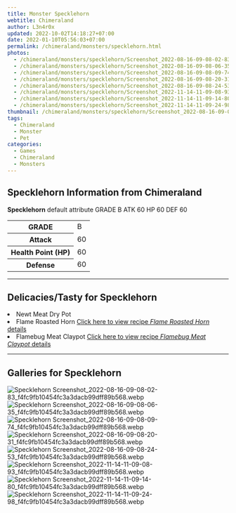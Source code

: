 ```yaml
---
title: Monster Specklehorn
webtitle: Chimeraland
author: L3n4r0x
updated: 2022-10-02T14:18:27+07:00
date: 2022-01-10T05:56:03+07:00
permalink: /chimeraland/monsters/specklehorn.html
photos:
  - /chimeraland/monsters/specklehorn/Screenshot_2022-08-16-09-08-02-83_f4fc9fb10454fc3a3dacb99dff89b568.webp
  - /chimeraland/monsters/specklehorn/Screenshot_2022-08-16-09-08-06-35_f4fc9fb10454fc3a3dacb99dff89b568.webp
  - /chimeraland/monsters/specklehorn/Screenshot_2022-08-16-09-08-09-74_f4fc9fb10454fc3a3dacb99dff89b568.webp
  - /chimeraland/monsters/specklehorn/Screenshot_2022-08-16-09-08-20-31_f4fc9fb10454fc3a3dacb99dff89b568.webp
  - /chimeraland/monsters/specklehorn/Screenshot_2022-08-16-09-08-24-53_f4fc9fb10454fc3a3dacb99dff89b568.webp
  - /chimeraland/monsters/specklehorn/Screenshot_2022-11-14-11-09-08-93_f4fc9fb10454fc3a3dacb99dff89b568.webp
  - /chimeraland/monsters/specklehorn/Screenshot_2022-11-14-11-09-14-80_f4fc9fb10454fc3a3dacb99dff89b568.webp
  - /chimeraland/monsters/specklehorn/Screenshot_2022-11-14-11-09-24-98_f4fc9fb10454fc3a3dacb99dff89b568.webp
thumbnail: /chimeraland/monsters/specklehorn/Screenshot_2022-08-16-09-08-02-83_f4fc9fb10454fc3a3dacb99dff89b568.webp
tags:
  - Chimeraland
  - Monster
  - Pet
categories:
  - Games
  - Chimeraland
  - Monsters
---
```


<section id="bootstrap-wrapper"><link rel="stylesheet" href="https://cdn.statically.io/gh/dimaslanjaka/Web-Manajemen/40ac3225/css/bootstrap-4.5-wrapper.css"/><h2>Specklehorn Information from Chimeraland</h2><p><b>Specklehorn</b> default attribute GRADE B ATK 60 HP 60 DEF 60<table><tr><th>GRADE</th><td>B</td></tr><tr><th>Attack</th><td>60</td></tr><tr><th>Health Point (HP)</th><td>60</td></tr><tr><th>Defense</th><td>60</td></tr></table></p><hr/><h2>Delicacies/Tasty for Specklehorn</h2><li class="d-flex justify-content-between">Newt Meat Dry Pot </li><li class="d-flex justify-content-between">Flame Roasted Horn <a href="/chimeraland/recipes/flame-roasted-horn.html">Click here to view recipe <i>Flame Roasted Horn</i> details</a></li><li class="d-flex justify-content-between">Flamebug Meat Claypot <a href="/chimeraland/recipes/flamebug-meat-claypot.html">Click here to view recipe <i>Flamebug Meat Claypot</i> details</a></li><hr/><div id="gallery"><h2>Galleries for Specklehorn</h2><div class="row"><div class="col-lg-6 col-12"><img src="/chimeraland/monsters/specklehorn/Screenshot_2022-08-16-09-08-02-83_f4fc9fb10454fc3a3dacb99dff89b568.webp" alt="Specklehorn Screenshot_2022-08-16-09-08-02-83_f4fc9fb10454fc3a3dacb99dff89b568.webp"/></div><div class="col-lg-6 col-12"><img src="/chimeraland/monsters/specklehorn/Screenshot_2022-08-16-09-08-06-35_f4fc9fb10454fc3a3dacb99dff89b568.webp" alt="Specklehorn Screenshot_2022-08-16-09-08-06-35_f4fc9fb10454fc3a3dacb99dff89b568.webp"/></div><div class="col-lg-6 col-12"><img src="/chimeraland/monsters/specklehorn/Screenshot_2022-08-16-09-08-09-74_f4fc9fb10454fc3a3dacb99dff89b568.webp" alt="Specklehorn Screenshot_2022-08-16-09-08-09-74_f4fc9fb10454fc3a3dacb99dff89b568.webp"/></div><div class="col-lg-6 col-12"><img src="/chimeraland/monsters/specklehorn/Screenshot_2022-08-16-09-08-20-31_f4fc9fb10454fc3a3dacb99dff89b568.webp" alt="Specklehorn Screenshot_2022-08-16-09-08-20-31_f4fc9fb10454fc3a3dacb99dff89b568.webp"/></div><div class="col-lg-6 col-12"><img src="/chimeraland/monsters/specklehorn/Screenshot_2022-08-16-09-08-24-53_f4fc9fb10454fc3a3dacb99dff89b568.webp" alt="Specklehorn Screenshot_2022-08-16-09-08-24-53_f4fc9fb10454fc3a3dacb99dff89b568.webp"/></div><div class="col-lg-6 col-12"><img src="/chimeraland/monsters/specklehorn/Screenshot_2022-11-14-11-09-08-93_f4fc9fb10454fc3a3dacb99dff89b568.webp" alt="Specklehorn Screenshot_2022-11-14-11-09-08-93_f4fc9fb10454fc3a3dacb99dff89b568.webp"/></div><div class="col-lg-6 col-12"><img src="/chimeraland/monsters/specklehorn/Screenshot_2022-11-14-11-09-14-80_f4fc9fb10454fc3a3dacb99dff89b568.webp" alt="Specklehorn Screenshot_2022-11-14-11-09-14-80_f4fc9fb10454fc3a3dacb99dff89b568.webp"/></div><div class="col-lg-6 col-12"><img src="/chimeraland/monsters/specklehorn/Screenshot_2022-11-14-11-09-24-98_f4fc9fb10454fc3a3dacb99dff89b568.webp" alt="Specklehorn Screenshot_2022-11-14-11-09-24-98_f4fc9fb10454fc3a3dacb99dff89b568.webp"/></div></div></div></section>